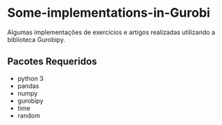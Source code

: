 # Some-implementations-in-Gurobi
Algumas implementações de exercícios e artigos realizadas utilizando a biblioteca Gurobipy.

## Pacotes Requeridos
- python 3
- pandas
- numpy
- gurobipy
- time
- random
